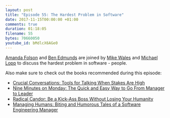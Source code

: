 ```yaml
---
layout: post
title: "Episode 55: The Hardest Problem in Software"
date: 2017-11-15T00:00:00 +01:00
comments: true
duration: 01:18:05
filename: 55
bytes: 70660050
youtube_id: bMdlcX6AGe0
---
```


[Amanda Folson](https://twitter.com/AmbassadorAwsum) and [Ben Edmunds](https://twitter.com/benedmunds) are joined by [Mike Wales](https://twitter.com/walesmd) and [Michael Lopp](https://twitter.com/rands) to discuss the hardest problem in software - people.

Also make sure to check out the books recommended during this episode: 

 * [Crucial Conversations: Tools for Talking When Stakes Are High](https://www.amazon.com/Crucial-Conversations-Talking-Stakes-Second/dp/1469266822)
 * [Nine Minutes on Monday: The Quick and Easy Way to Go From Manager to Leader](https://www.amazon.com/Nine-Minutes-Monday-Manager-Leader-ebook/dp/B0094RKWX0/)
 * [Radical Candor: Be a Kick-Ass Boss Without Losing Your Humanity](https://www.amazon.com/Radical-Candor-Kick-Ass-Without-Humanity/dp/1250103509)
 * [Managing Humans: Biting and Humorous Tales of a Software Engineering Manager](https://www.amazon.com/Managing-Humans-Humorous-Software-Engineering/dp/1484221575/ref=sr_1_1?ie=UTF8&qid=1510865851&sr=8-1&keywords=managing+humans&dpID=51Wo-o4zKmL&preST=_SY291_BO1,204,203,200_QL40_&dpSrc=srch)